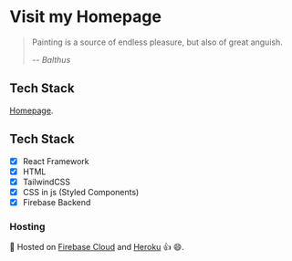 # Visit my Homepage 
> Painting is a source of endless pleasure, but also of great anguish.   
> 
> -- <cite>Balthus</cite>


## Tech Stack

[Homepage](https://mludovici.github.io/).



## Tech Stack
- [X] React Framework
- [X] HTML
- [X] TailwindCSS
- [X] CSS in js (Styled Components)
- [X] Firebase Backend

### Hosting
🚢 Hosted on [Firebase Cloud](https://homepage-e3c03.web.app/) and [Heroku](https://mlud-homepage.herokuapp.com/) 👍 😄.

